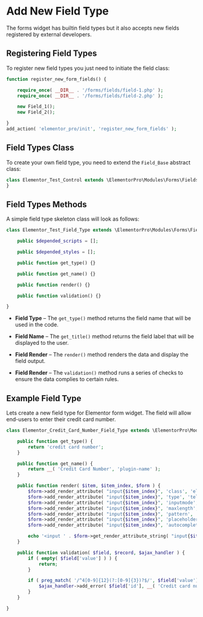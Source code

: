 # Add New Field Type

The forms widget has builtin field types but it also accepts new fields registered by external developers.

## Registering Field Types

To register new field types you just need to initiate the field class:

```php
function register_new_form_fields() {

	require_once( __DIR__ . '/forms/fields/field-1.php' );
	require_once( __DIR__ . '/forms/fields/field-2.php' );

	new Field_1();
	new Field_2();

}
add_action( 'elementor_pro/init', 'register_new_form_fields' );
```

## Field Types Class

To create your own field type, you need to extend the `Field_Base` abstract class:

```php
class Elementor_Test_Control extends \ElementorPro\Modules\Forms\Fields\Field_Base {
}
```

## Field Types Methods

A simple field type skeleton class will look as follows:

```php
class Elementor_Test_Field_Type extends \ElementorPro\Modules\Forms\Fields\Field_Base {

	public $depended_scripts = [];

	public $depended_styles = [];

	public function get_type() {}

	public function get_name() {}

	public function render() {}

	public function validation() {}

}
```

* **Field Type** – The `get_type()` method returns the field name that will be used in the code.

* **Field Name** – The `get_title()` method returns the field label that will be displayed to the user.

* **Field Render** – The `render()` method renders the data and display the field output.

* **Field Render** – The `validation()` method runs a series of checks to ensure the data complies to certain rules.

## Example Field Type

Lets create a new field type for Elementor form widget. The field will allow end-users to enter their credit card number.

```php
class Elementor_Credit_Card_Number_Field_Type extends \ElementorPro\Modules\Forms\Fields\Field_Base {

	public function get_type() {
		return 'credit card number';
	}

	public function get_name() {
		return __( 'Credit Card Number', 'plugin-name' );
	}

	public function render( $item, $item_index, $form ) {
		$form->add_render_attribute( "input{$item_index}", 'class', 'elementor-field-textual' );
		$form->add_render_attribute( "input{$item_index}", 'type', 'tel' );
		$form->add_render_attribute( "input{$item_index}", 'inputmode', 'numeric' );
		$form->add_render_attribute( "input{$item_index}", 'maxlength', '19' );
		$form->add_render_attribute( "input{$item_index}", 'pattern', '[0-9\s]{13,19}' );
		$form->add_render_attribute( "input{$item_index}", 'placeholder', 'xxxx xxxx xxxx xxxx' );
		$form->add_render_attribute( "input{$item_index}", 'autocomplete', 'cc-number' );

		echo '<input ' . $form->get_render_attribute_string( "input{$item_index}" ) . '>';
	}

	public function validation( $field, $record, $ajax_handler ) {
		if ( empty( $field['value'] ) ) {
			return;
		}

		if ( preg_match( '/^4[0-9]{12}(?:[0-9]{3})?$/', $field['value'] ) !== 1 ) {
			$ajax_handler->add_error( $field['id'], __( 'Credit card number must be in "XXXX XXXX XXXX XXXXX" format.', 'plugin-name' ) );
		}
	}

}
```